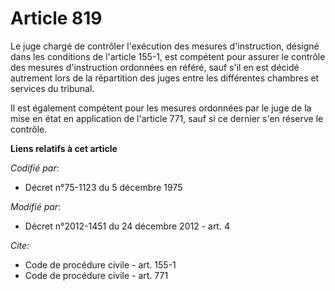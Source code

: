 # Article 819

Le juge chargé de contrôler l'exécution des mesures d'instruction, désigné dans les conditions de l'article 155-1, est
compétent pour assurer le contrôle des mesures d'instruction ordonnées en référé, sauf s'il en est décidé autrement lors de
la répartition des juges entre les différentes chambres et services du tribunal. 

Il est également compétent pour les mesures ordonnées par le juge de la mise en état en application de l'article 771, sauf si
ce dernier s'en réserve le contrôle.

**Liens relatifs à cet article**

_Codifié par_:

  - Décret n°75-1123 du 5 décembre 1975

_Modifié par_:

  - Décret n°2012-1451 du 24 décembre 2012 - art. 4

_Cite_:

  - Code de procédure civile - art. 155-1
  - Code de procédure civile - art. 771
